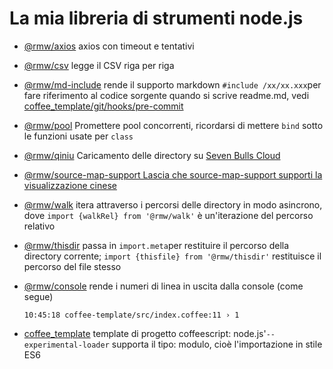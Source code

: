 # La mia libreria di strumenti node.js

* [@rmw/axios](//www.npmjs.com/package/@rmw/axios) axios con timeout e tentativi
* [@rmw/csv](//www.npmjs.com/package/@rmw/csv) legge il CSV riga per riga
* [@rmw/md-include](//www.npmjs.com/package/@rmw/console) rende il supporto markdown `#include /xx/xx.xxx`per fare riferimento al codice sorgente quando si scrive readme.md, vedi [coffee_template/git/hooks/pre-commit](//github.com/rmw-lib/coffee_template/blob/master/.direnv/git/hooks/pre-commit)
* [@rmw/pool](//www.npmjs.com/package/@rmw/pool) Promettere pool concorrenti, ricordarsi di mettere `bind` sotto le funzioni usate per `class`
* [@rmw/qiniu](//www.npmjs.com/package/@rmw/qiniu) Caricamento delle directory su [Seven Bulls Cloud](//www.qiniu.com)
* [@rmw/source-map-support Lascia che source-map-support supporti la visualizzazione cinese](//github.com/evanw/node-source-map-support/issues/301)
* [@rmw/walk](//www.npmjs.com/package/@rmw/walk) itera attraverso i percorsi delle directory in modo asincrono, dove `import {walkRel} from '@rmw/walk'` è un'iterazione del percorso relativo
* [@rmw/thisdir](//www.npmjs.com/package/@rmw/walk) passa in `import.meta`per restituire il percorso della directory corrente; `import {thisfile} from '@rmw/thisdir'` restituisce il percorso del file stesso
* [@rmw/console](//www.npmjs.com/package/@rmw/console) rende i numeri di linea in uscita dalla console (come segue)
  
  ```
  10:45:18 coffee-template/src/index.coffee:11 › 1
  ```
  
* [coffee_template](//github.com/rmw-lib/coffee_template) template di progetto coffeescript: node.js'`--experimental-loader` supporta il tipo: modulo, cioè l'importazione in stile ES6